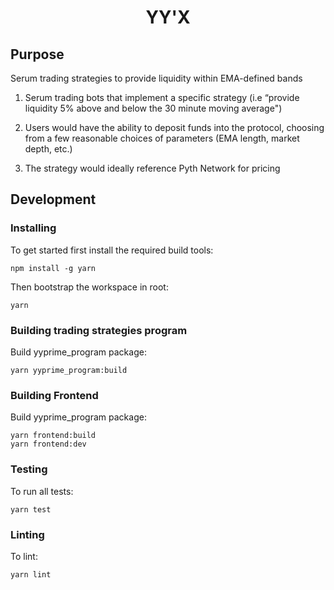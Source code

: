 <div align="center">
  <h1>YY'X</h1>
</div>

## Purpose

Serum trading strategies to provide liquidity within EMA-defined bands

1. Serum trading bots that implement a specific strategy (i.e “provide liquidity 5% above and below the 30 minute moving average")

1. Users would have the ability to deposit funds into the protocol, choosing from a few reasonable choices of parameters (EMA length, market depth, etc.)

1. The strategy would ideally reference Pyth Network for pricing

## Development

### Installing

To get started first install the required build tools:

```
npm install -g yarn
```

Then bootstrap the workspace in root:

```
yarn
```

### Building trading strategies program

Build yyprime_program package:

```
yarn yyprime_program:build
```

### Building Frontend

Build yyprime_program package:

```
yarn frontend:build
yarn frontend:dev
```



### Testing

To run all tests:

```
yarn test
```

### Linting

To lint:

```
yarn lint
```
